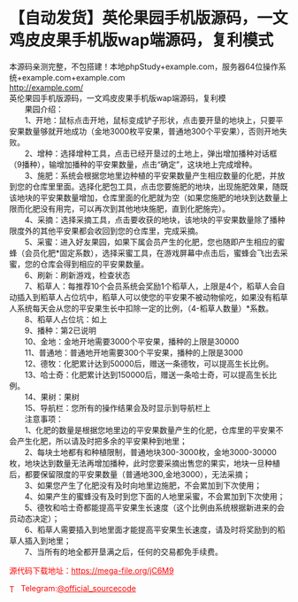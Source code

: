 # 【自动发货】英伦果园手机版源码，一文鸡皮皮果手机版wap端源码，复利模式

本源码亲测完整，不包搭建！本地phpStudy+example.com，服务器64位操作系统+example.com+example.com<br>http://example.com/<br>英伦果园手机版源码，一文鸡皮皮果手机版wap端源码，复利模<br>　　果园介绍：<br>　　1、开地：鼠标点击开地，鼠标变成铲子形状，点击要开垦的地块上，只要平安果数量够就开地成功（金地3000枚平安果，普通地300个平安果），否则开地失败。<br>　　2、增种：选择增种工具，点击已经开垦过的土地上，弹出增加播种对话框（9播种），输增加播种的平安果数量，点击“确定”，这块地上完成增种。<br>　　3、施肥：系统会根据您地里边种植的平安果数量产生相应数量的化肥，并放到您的仓库里里面。选择化肥包工具，点击您要施肥的地块，出现施肥效果，随既该地块的平安果数量增加，仓库里面的化肥就为空（如果您施肥的地块到达数量上限而化肥没有用完，可以再次到其他地块施肥，直到化肥施完）。<br>　　4、采摘：选择采摘工具，点击要收获的地块，该地块的平安果数量除了播种限度外的其他平安果都会收回到您的仓库里，完成采摘。<br>　　5、采蜜：进入好友果园，如果下属会员产生的化肥，您也随即产生相应的蜜蜂（会员化肥*固定系数），选择采蜜工具，在游戏屏幕中点击后，蜜蜂会飞出去采蜜，您的仓库会得到相应的平安果数量。<br>　　6、刷新：刷新游戏，检查状态<br>　　7、稻草人：每推荐10个会员系统会奖励1个稻草人，上限是4个，稻草人会自动插入到稻草人占位坑中，稻草人可以使您的平安果不被动物偷吃，如果没有稻草人系统每天会从您的平安果生长中扣除一定的比例，（4-稻草人数量）*系数。<br>　　8、稻草人占位坑：如上<br>　　9、播种：第2已说明<br>　　10、金地：金地开地需要3000个平安果，播种的上限是30000<br>　　11、普通地：普通地开地需要300个平安果，播种的上限是3000<br>　　12、德牧：化肥累计达到50000后，赠送一条德牧，可以提高生长比例。<br>　　13、哈士奇：化肥累计达到150000后，赠送一条哈士奇，可以提高生长比例。<br>　　14、果树：果树<br>　　15、导航栏：您所有的操作结果会及时显示到导航栏上<br>　　注意事项：<br>　　1、化肥的数量是根据您地里边的平安果数量产生的化肥，仓库里的平安果不会产生化肥，所以请及时把多余的平安果种到地里；<br>　　2、每块土地都有和种植限制，普通地块300-3000枚，金地3000-30000枚，地块达到数量无法再增加播种，此时您要采摘出售您的果实，地块一旦种植后，都要保留限度的平安果数量（普通地300,金地3000），无法采摘；<br>　　3、如果您产生了化肥没有及时向地里边施肥，不会累加到下次使用；<br>　　4、如果产生的蜜蜂没有及时到您下面的人地里采蜜，不会累加到下次使用；<br>　　5、德牧和哈士奇都能提高平安果生长速度（这个比例由系统根据新进来的会员动态决定）；<br>　　6、稻草人需要插入到地里面才能提高平安果生长速度，请及时将奖励到的稻草人插入到地里；<br>　　7、当所有的地全都开垦满之后，任何的交易都免手续费。<br>


<p style="color: red;">源代码下载地址：<a href="https://mega-file.org/jC6M9" style="color: red;">https://mega-file.org/jC6M9</a></p><p style="color: red;"><img src="https://cdn-icons-png.flaticon.com/512/2111/2111646.png" alt="Telegram Icon" style="width: 16px; vertical-align: middle; margin-right: 5px;">Telegram:<a href="https://t.me/official_sourcecode" style="color: red;">@official_sourcecode</a></p>